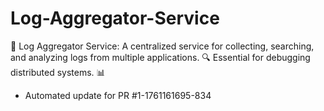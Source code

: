 # Log-Aggregator-Service
📄 Log Aggregator Service: A centralized service for collecting, searching, and analyzing logs from multiple applications. 🔍 Essential for debugging distributed systems. 📊


- Automated update for PR #1-1761161695-834